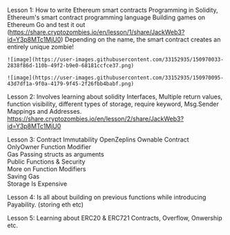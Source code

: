 Lesson 1:
  How to write Ethereum smart contracts
  Programming in Solidity, Ethereum's smart contract programming language
  Building games on Ethereum
  Go and test it out (https://share.cryptozombies.io/en/lesson/1/share/JackWeb3?id=Y3p8MTc1MjU0)
    Depending on the name, the smart contract creates an entirely unique zombie!
    
    ![image](https://user-images.githubusercontent.com/33152935/150970033-2838f86d-110b-49f2-b9e0-68181ccfce37.png)

    ![image](https://user-images.githubusercontent.com/33152935/150970095-43d7df1a-9f0a-4179-9f45-2f26fbb4babf.png)

    
Lesson 2:
  Involves learning about solidity Interfaces, Multiple return values, function visibility, different types of storage, require keyword, Msg.Sender Mappings and Addresses.
  https://share.cryptozombies.io/en/lesson/2/share/JackWeb3?id=Y3p8MTc1MjU0

Lesson 3:
  Contract Immutability	
  OpenZeplins Ownable Contract	
  OnlyOwner Function Modifier	
  Gas
  Passing structs as arguments	
  Public Functions & Security	
  More on Function Modifiers	
  Saving Gas	
  Storage Is Expensive	

Lesson 4:
  Is all about building on previous functions while introducing Payability. (storing eth etc)

  
Lesson 5:
  Learning about ERC20 & ERC721 Contracts, Overflow, Onwership etc.